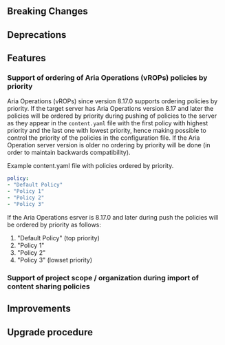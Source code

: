 [//]: # (VERSION_PLACEHOLDER DO NOT DELETE)
[//]: # (Used when working on a new release. Placed together with the Version.md)
[//]: # (Nothing here is optional. If a step must not be performed, it must be said so)
[//]: # (Do not fill the version, it will be done automatically)
[//]: # (Quick Intro to what is the focus of this release)

## Breaking Changes

[//]: # (### *Breaking Change*)
[//]: # (Describe the breaking change AND explain how to resolve it)
[//]: # (You can utilize internal links /e.g. link to the upgrade procedure, link to the improvement|deprecation that introduced this/)

## Deprecations

[//]: # (### *Deprecation*)
[//]: # (Explain what is deprecated and suggest alternatives)
[//]: # (Features -> New Functionality)

## Features

[//]: # (### *Feature Name*)
[//]: # (Describe the feature)
[//]: # (Optional But higlhy recommended Specify *NONE* if missing)
[//]: # (#### Relevant Documentation:)

### Support of ordering of Aria Operations (vROPs) policies by priority

Aria Operations (vROPs) since version 8.17.0 supports ordering policies by priority. If the target server has Aria Operations version 8.17
and later the policies will be ordered by priority during pushing of policies to the server as they appear in the `content.yaml` file
with the first policy with highest priority and the last one with lowest priority, hence making possible to control the priority
of the policies in the configuration file. If the Aria Operation server version is older no ordering by priority will be done
(in order to maintain backwards compatibility).

Example content.yaml file with policies ordered by priority.

```yaml
policy:
- "Default Policy"
- "Policy 1"
- "Policy 2"
- "Policy 3"
```

If the Aria Operations esrver is 8.17.0 and later during push the policies will be ordered by priority as follows:

1. "Default Policy" (top priority)
2. "Policy 1"
3. "Policy 2"
4. "Policy 3" (lowset priority)

### Support of project scope / organization during import of content sharing policies

[//]: # (Improvements -> Bugfixes/hotfixes or general improvements)

## Improvements

[//]: # (### *Improvement Name* )
[//]: # (Talk ONLY regarding the improvement)
[//]: # (Optional But higlhy recommended)
[//]: # (#### Previous Behavior)
[//]: # (Explain how it used to behave, regarding to the change)
[//]: # (Optional But higlhy recommended)
[//]: # (#### New Behavior)
[//]: # (Explain how it behaves now, regarding to the change)
[//]: # (Optional But higlhy recommended Specify *NONE* if missing)
[//]: # (#### Relevant Documentation:)

## Upgrade procedure

[//]: # (Explain in details if something needs to be done)
[//]: # (## Changelog:)
[//]: # (Pull request links)
